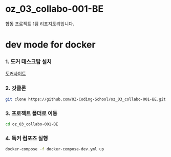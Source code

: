 # oz_03_collabo-001-BE
합동 프로젝트 1팀 리포지토리입니다.

# dev mode for docker  

### 1. 도커 데스크탑 설치  
[도커사이트](https://www.docker.com/)

### 2. 깃클론  
```bash
git clone https://github.com/OZ-Coding-School/oz_03_collabo-001-BE.git
```

### 3. 프로젝트 폴더로 이동  
```bash
cd oz_03_collabo-001-BE
```

### 4. 독커 컴포즈 실행
```bash
docker-compose -f docker-compose-dev.yml up
```
